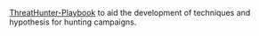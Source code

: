 
[ThreatHunter-Playbook](https://github.com/Cyb3rWard0g/ThreatHunter-Playbook)
to aid the development of techniques and hypothesis for hunting campaigns.
